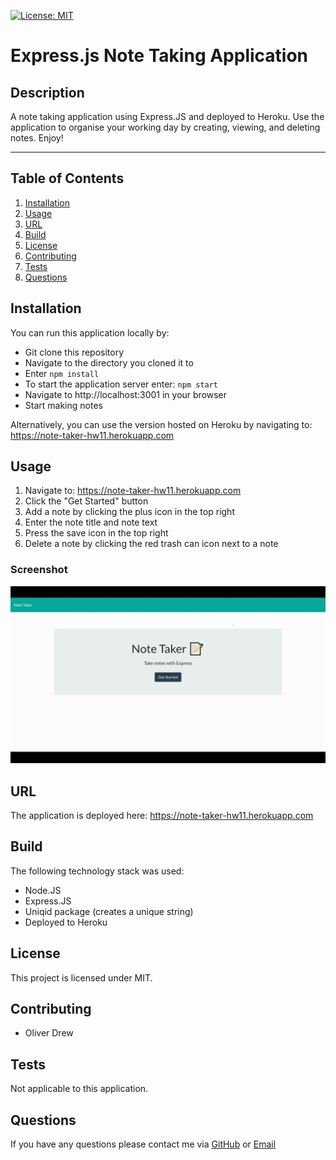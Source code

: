 [![License: MIT](https://img.shields.io/badge/License-MIT-yellow.svg)](https://opensource.org/licenses/MIT)

# Express.js Note Taking Application

## Description

A note taking application using Express.JS and deployed to Heroku.
Use the application to organise your working day by creating, viewing, and deleting notes. Enjoy!

---

## Table of Contents

1. [Installation](#installation)
2. [Usage](#usage)
3. [URL](#url)
4. [Build](#build)
5. [License](#license)
6. [Contributing](#contributing)
7. [Tests](#tests)
8. [Questions](#questions)

## Installation

You can run this application locally by:

- Git clone this repository
- Navigate to the directory you cloned it to
- Enter `npm install`
- To start the application server enter: `npm start`
- Navigate to http://localhost:3001 in your browser
- Start making notes

Alternatively, you can use the version hosted on Heroku by navigating to: https://note-taker-hw11.herokuapp.com

## Usage

1. Navigate to: https://note-taker-hw11.herokuapp.com
2. Click the "Get Started" button
3. Add a note by clicking the plus icon in the top right
4. Enter the note title and note text
5. Press the save icon in the top right
6. Delete a note by clicking the red trash can icon next to a note

### Screenshot

![Animated screenshot of the application](./assets\animated-screenshot.gif)

## URL

The application is deployed here: https://note-taker-hw11.herokuapp.com

## Build

The following technology stack was used:

- Node.JS
- Express.JS
- Uniqid package (creates a unique string)
- Deployed to Heroku

## License

This project is licensed under MIT.

## Contributing

- Oliver Drew

## Tests

Not applicable to this application.

## Questions

If you have any questions please contact me via [GitHub](https://github.com/oli-drew) or [Email](mailto:oli-webdev@protonmail.com)

